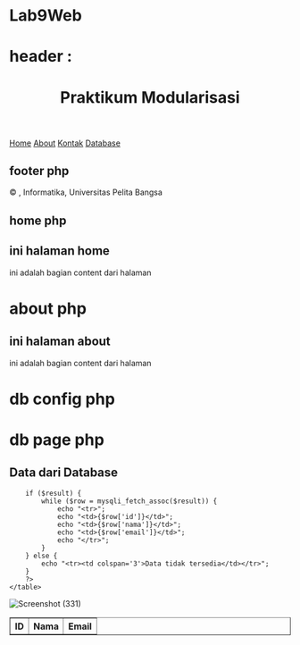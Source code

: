 # Lab9Web

# header :
<!DOCTYPE html>
<html lang="en">
<head>
    <meta charset="UTF-8">
    <title>Modularisasi Praktikum 8</title>
    <link href="modular/style.css" rel="stylesheet" type="text/css" media="screen" />
</head>
<body>
<div class="container">
    <header>
        <h1>Praktikum Modularisasi</h1>
    </header>
    <nav>
        <a href="pages/home.php">Home</a>
        <a href="pages/about.php">About</a>
        <a href="pages/kontak.php">Kontak</a>
        <a href="pages/database_page.php">Database</a>
    </nav>

## footer php
<footer>
    <p>&copy; <?php echo date('Y'); ?>, Informatika, Universitas Pelita Bangsa</p>
</footer>
</div>
</body>
</html>

## home php
<?php require('header.php'); ?>
<div class="content">
    <h2>ini halaman home</h2>
    <p>ini adalah bagian content dari halaman</p>
</div>

<?php require('footer.php');?>

# about php
<?php require('header.php'); ?>

<div class="content">
    <h2>ini halaman about</h2>
    <p>ini adalah bagian content dari halaman</p>
</div>

<?php require('footer.php'); ?>

# db config php
<?php
$host = 'localhost';
$user = 'root';
$password = '';
$database = 'nama_database';

$connection = mysqli_connect($host, $user, $password, $database);

if (!$connection) {
    die("Koneksi ke database gagal: " . mysqli_connect_error());
}
?>


# db page php
<?php
require('../modular/header.php');
require('../db_config.php');
?>
<div class="content">
    <h2>Data dari Database</h2>
    <table border="1">
        <tr>
            <th>ID</th>
            <th>Nama</th>
            <th>Email</th>
        </tr>
        <?php
        $query = "SELECT id, nama, email FROM users";
        $result = mysqli_query($connection, $query);

        if ($result) {
            while ($row = mysqli_fetch_assoc($result)) {
                echo "<tr>";
                echo "<td>{$row['id']}</td>";
                echo "<td>{$row['nama']}</td>";
                echo "<td>{$row['email']}</td>";
                echo "</tr>";
            }
        } else {
            echo "<tr><td colspan='3'>Data tidak tersedia</td></tr>";
        }
        ?>
    </table>
</div>
<?php
require('../modular/footer.php');
?>

![Screenshot (331)](https://github.com/user-attachments/assets/fb3340d2-6acc-4e5e-8695-f0153ccb7811)
